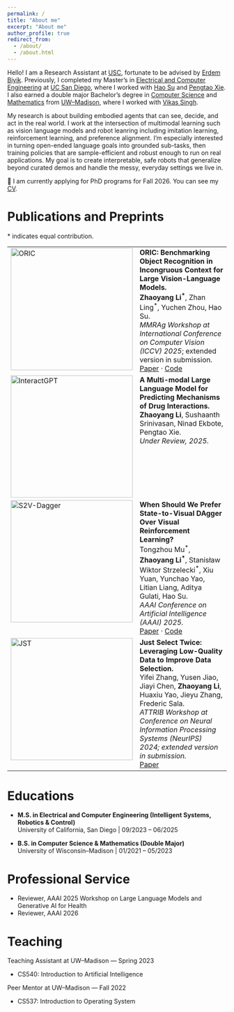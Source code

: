 ```yaml
---
permalink: /
title: "About me"
excerpt: "About me"
author_profile: true
redirect_from: 
  - /about/
  - /about.html
---
```


Hello! I am a Research Assistant at [USC](https://www.usc.edu/), fortunate to be advised by [Erdem Biyik](https://ebiyik.github.io/). Previously, I completed my Master’s in [Electrical and Computer Engineering](https://www.ece.ucsd.edu/) at [UC San Diego](https://www.ucsd.edu/), where I worked with [Hao Su](https://cseweb.ucsd.edu/~haosu/) and [Pengtao Xie](https://pengtaoxie.github.io/). I also earned a double major Bachelor’s degree in [Computer Science](https://guide.wisc.edu/undergraduate/letters-science/computer-sciences/computer-sciences-bs/) and [Mathematics](https://guide.wisc.edu/undergraduate/letters-science/mathematics/mathematics-ba/mathematics-mathematics-data-science-ba/#text) from [UW–Madison](https://www.wisc.edu/), where I worked with [Vikas Singh](https://www.biostat.wisc.edu/~vsingh/).

My research is about building embodied agents that can see, decide, and act in the real world. I work at the intersection of multimodal learning such as vision language models and robot leanring including imitation learning, reinforcement learning, and preference alignment. I’m especially interested in turning open-ended language goals into grounded sub-tasks, then training policies that are sample-efficient and robust enough to run on real applications. My goal is to create interpretable, safe robots that generalize beyond curated demos and handle the messy, everyday settings we live in.

🚀 I am currently applying for PhD programs for Fall 2026. You can see my [CV](/files/Zhaoyang_Li_CV.pdf).

Publications and Preprints
======

\* indicates equal contribution.

<style>
#pubs .card, #pubs .panel, #pubs .list-group-item, #pubs .media,
#pubs .paper-card, #pubs .project-card, #pubs .article-card,
#pubs .archive__item, #pubs .archive__item-teaser {
  border: 0 !important;
  box-shadow: none !important;
  background: transparent !important;
}
#pubs table, #pubs tr, #pubs td {
  border: 0 !important;
  background: transparent !important;
}
#pubs .card, #pubs .panel, #pubs .list-group-item,
#pubs .archive__item { padding: 0 0 16px 0; margin: 0 0 18px 0; }
#pubs {
  font-size: 21px;      /* 基础字体 */
  line-height: 2.0;
}
</style>

<div id="pubs">
<table border="0" width="100%" cellspacing="12" cellpadding="0">
  <!-- ORIC -->
  <tr>
    <td width="280" valign="top">
      <img src="images/ORIC.png" width="280" alt="ORIC" loading="lazy">
    </td>
    <td valign="top">
      <b>ORIC: Benchmarking Object Recognition in Incongruous Context for Large Vision-Language Models.</b><br>
      <b>Zhaoyang Li<sup>*</sup></b>, Zhan Ling<sup>*</sup>, Yuchen Zhou, Hao Su.<br>
      <i>MMRAg Workshop at International Conference on Computer Vision (ICCV) 2025</i>; extended version in submission.<br>
      <a href="https://arxiv.org/abs/2509.15695">Paper</a> ·
      <a href="https://github.com/ZhaoyangLi-1/ORIC">Code</a>
    </td>
  </tr>

  <!-- InteractGPT -->
  <tr>
    <td width="280" valign="top">
      <img src="images/InteractGPT.png" width="280" alt="InteractGPT" loading="lazy">
    </td>
    <td valign="top">
      <b>A Multi-modal Large Language Model for Predicting Mechanisms of Drug Interactions.</b><br>
      <b>Zhaoyang Li</b>, Sushaanth Srinivasan, Ninad Ekbote, Pengtao Xie.<br>
      <i>Under Review, 2025.</i>
    </td>
  </tr>

  <!-- S2V-Dagger -->
  <tr>
    <td width="280" valign="top">
      <img src="images/s2v_dagger.png" width="280" alt="S2V-Dagger" loading="lazy">
    </td>
    <td valign="top">
      <b>When Should We Prefer State-to-Visual DAgger Over Visual Reinforcement Learning?</b><br>
      Tongzhou Mu<sup>*</sup>, <b>Zhaoyang Li<sup>*</sup></b>, Stanisław Wiktor Strzelecki<sup>*</sup>, Xiu Yuan, Yunchao Yao, Litian Liang, Aditya Gulati, Hao Su.<br>
      <i>AAAI Conference on Artificial Intelligence (AAAI) 2025.</i><br>
      <a href="https://arxiv.org/abs/2412.13662">Paper</a> ·
      <a href="https://github.com/ZhaoyangLi-1/s2v-dagger">Code</a>
    </td>
  </tr>

  <!-- JST -->
  <tr>
    <td width="280" valign="top">
      <img src="images/jst.png" width="280" alt="JST" loading="lazy">
    </td>
    <td valign="top">
      <b>Just Select Twice: Leveraging Low-Quality Data to Improve Data Selection.</b><br>
      Yifei Zhang, Yusen Jiao, Jiayi Chen, <b>Zhaoyang Li</b>, Huaxiu Yao, Jieyu Zhang, Frederic Sala.<br>
      <i>ATTRIB Workshop at Conference on Neural Information Processing Systems (NeurIPS) 2024; extended version in submission.</i><br>
      <a href="https://openreview.net/forum?id=dugoA2gfhs">Paper</a>
    </td>
  </tr>
</table>

</div>

Educations
======
- **M.S. in Electrical and Computer Engineering (Intelligent Systems, Robotics & Control)**  
  University of California, San Diego | 09/2023 – 06/2025

- **B.S. in Computer Science & Mathematics (Double Major)**  
  University of Wisconsin–Madison | 01/2021 – 05/2023



Professional Service
======
- Reviewer, AAAI 2025 Workshop on Large Language Models and Generative AI for Health  
- Reviewer, AAAI 2026

Teaching 
======
Teaching Assistant at UW–Madison — Spring 2023  
- CS540: Introduction to Artificial Intelligence  

Peer Mentor at UW–Madison — Fall 2022  
- CS537: Introduction to Operating System  





